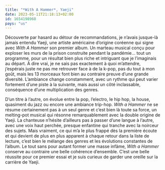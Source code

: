 ```yaml
---
title: "*With A Hammer*, Yaeji"
date: 2023-05-11T21:18:13+02:00
id: 1654198968 
pays: "us"
---
```


Découverte par hasard au détour de recommandations, je n’avais jusque-là jamais entendu Yaeji, une artiste américaine d’origine coréenne qui signe avec *With A Hammer* son premier album. Un marteau musical conçu pour exploser les murs de la prison construite pendant la pandémie… tout un programme, pour un résultat bien plus riche et intriguant que je l’imaginais au départ. À dire vrai, je ne sais pas exactement à quoi m’attendre, j’espérais juste ne pas me retrouver face à de la k-pop, pas du tout à mon goût, mais les 13 morceaux font bien au contraire preuve d’une grande diversité. L’ambiance change constamment, avec un rythme qui peut varier fortement d’une piste à la suivante, mais aussi un côté inclassable, conséquence d’une multiplication des genres.

D’un titre à l’autre, on évolue entre la pop, l’electro, le hip hop, la house, quasiment du jazz ou encore une ambiance trip-hop. *With a Hammer* ne se résume certainement pas à un seul genre et c’est bien là toute sa force, un melting-pot musical qui résonne remarquablement avec la double origine de Yaeji. La chanteuse n’hésite d’ailleurs pas à passer d’une langue à l’autre, avec une voix haut perchée, presque enfantine qui tranche avec la noirceur des sujets. Mais vraiment, ce qui m’a le plus frappé dès la première écoute et qui devient de plus en plus apparent à chaque retour dans la liste de lecture, c’est bien le mélange des genres et les évolutions constantes de l’album. Le tout sans pour autant former une masse infâme, *With a Hammer* conserve au contraire une belle cohérence d’ensemble. C’est une belle réussite pour ce premier essai et je suis curieux de garder une oreille sur la carrière de Yaeji.
